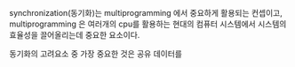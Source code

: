 
synchronization(동기화)는 multiprogramming 에서 중요하게 활용되는 컨셉이고, multiprogramming 은 여러개의 cpu를 활용하는 현대의 컴퓨터 시스템에서 시스템의 효율성을 끌어올리는데 중요한 요소이다.

동기화의 고려요소 중 가장 중요한 것은 공유 데이터를 